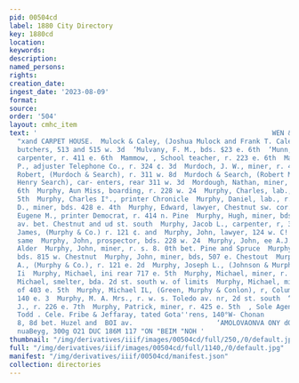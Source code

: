 ```yaml
---
pid: 00504cd
label: 1880 City Directory
key: 1880cd
location: 
keywords: 
description: 
named_persons: 
rights: 
creation_date: 
ingest_date: '2023-08-09'
format: 
source: 
order: '504'
layout: cmhc_item
text: '                                                           WEN & - CHITTENDEN,
  "xand CARPET HOUSE.  Mulock & Caley, (Joshua Mulock and Frank T. Caley), whole sale
  butchers, 513 and 515 w. 3d  ‘Mulvany, F. M., bds. $23 e. 6th  ‘Munn, Alexander,
  carpenter, r. 411 e. 6th  Mammow, , School teacher, r. 223 e. 6th  Mandy, James
  P., adjuster Telephone Co., r. 324 ¢. 3d  Murdoch, J. W., miner, r. 416 e, 5th  Mardoch,
  Robert, (Murdoch & Search), r. 311 w. 8d  Murdoch & Search, (Robert Murdoch and
  Henry Search), car- enters, rear 311 w. 3d  Mordough, Nathan, miner, bds. 318 e,
  6th  Murphy, Aun Miss, boarding, r. 228 w. 24  Murphy, Charles, lab., bds. 224 ©.
  5th  Murphy, Charles I°., printer Chronicle  Murphy, Daniel, lab., r. head e. 4th  Murphy,
  D., miner, bds. 428 e. 4th  Murphy, Edward, lawyer, Chestnut sw. cor. Pine, r. same  Murphy,
  Eugene M., printer Democrat, r. 414 n. Pine  Murphy, Hugh, miner, bds. w. s. Toledo
  av. bet. Chestnut and ud st. south  Murphy, Jacob L., carpenter, r, 325 w. 4th  Murphy,
  James, (Murphy & Co.) r. 121 ¢. and  Murphy, John, lawyer, 124 w. C! estant, | r,
  same  Murphy, John, prospector, bds. 228 w. 24  Murphy, John, ee A.J. Wilson, v.
  Alder  Murphy, John, miner, r. s. 8. 0th bet. Pine and Spruce  Murphy, John, lab.,
  bds. 815 w. Chestnut  Murphy, John, miner, bds, 507 e. Chestout  Murphy, Joseph
  A., (Murphy & Co.), r. 121 e. 2d  Murphy, Joseph L., (Johnson & Murphy), r. 118
  Ii  Murphy, Michael, ini rear 717 e. 5th  Murphy, Michael, miner, r. head ¢. 4th  Murphy,
  Michael, smelter, bda. 2d st. south w. of limits  Murphy, Michael, miner, r. front
  of 403 e. 5th  Murphy, Michael IL, (Green, Murphy & Conlon), r, Columbus Touse,
  140 e. 3  Murphy, M. A. Mrs., r. w. s. Toledo av. nr, 2d st. south  “Murphy, M.
  J., r. 226 e. 7th  Murphy, Patrick, miner, r. 425 e. 5th  , Sole Agents for Mabie,
  Todd . Cele. Fribe & Jeffaray, tated Gota''rens, 140°W- Chonan                     n.
  8, 8d bet. Huzel and  BOI av.                     ‘AMOLOVAONVA ONY dOHS NIL  neeng
  nuaBeyg, 300g O21 DUC 186M 117 "ON "BEIM "NOH '
thumbnail: "/img/derivatives/iiif/images/00504cd/full/250,/0/default.jpg"
full: "/img/derivatives/iiif/images/00504cd/full/1140,/0/default.jpg"
manifest: "/img/derivatives/iiif/00504cd/manifest.json"
collection: directories
---
```

